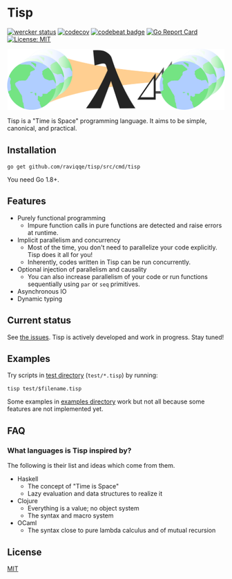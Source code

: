 # Tisp

[![wercker status](https://app.wercker.com/status/68b66e4881f08974e109a864520e369f/s/master "wercker status")](https://app.wercker.com/project/byKey/68b66e4881f08974e109a864520e369f)
[![codecov](https://codecov.io/gh/raviqqe/tisp/branch/master/graph/badge.svg)](https://codecov.io/gh/raviqqe/tisp)
[![codebeat badge](https://codebeat.co/badges/3a45a98c-ad7d-4a0a-8011-241f0ae4682c)](https://codebeat.co/projects/github-com-raviqqe-tisp-master)
[![Go Report Card](https://goreportcard.com/badge/github.com/raviqqe/tisp)](https://goreportcard.com/report/github.com/raviqqe/tisp)
[![License: MIT](https://img.shields.io/badge/license-MIT-yellow.svg)](https://opensource.org/licenses/MIT)

![inputs to outputs](img/inputs_to_outputs.png)

Tisp is a "Time is Space" programming language.
It aims to be simple, canonical, and practical.

## Installation

```
go get github.com/raviqqe/tisp/src/cmd/tisp
```

You need Go 1.8+.

## Features

- Purely functional programming
  - Impure function calls in pure functions are detected and raise errors at
    runtime.
- Implicit parallelism and concurrency
  - Most of the time, you don't need to parallelize your code explicitly.
    Tisp does it all for you!
  - Inherently, codes written in Tisp can be run concurrently.
- Optional injection of parallelism and causality
  - You can also increase parallelism of your code or run functions
    sequentially using `par` or `seq` primitives.
- Asynchronous IO
- Dynamic typing

## Current status

See [the issues](https://github.com/raviqqe/tisp/issues).
Tisp is actively developed and work in progress.
Stay tuned!

## Examples

Try scripts in [test directory](test) (`test/*.tisp`) by running:

```
tisp test/$filename.tisp
```

Some examples in [examples directory](examples) work but not all because
some features are not implemented yet.

## FAQ

### What languages is Tisp inspired by?

The following is their list and ideas which come from them.

- Haskell
  - The concept of "Time is Space"
  - Lazy evaluation and data structures to realize it
- Clojure
  - Everything is a value; no object system
  - The syntax and macro system
- OCaml
  - The syntax close to pure lambda calculus and of mutual recursion

## License

[MIT](LICENSE)
